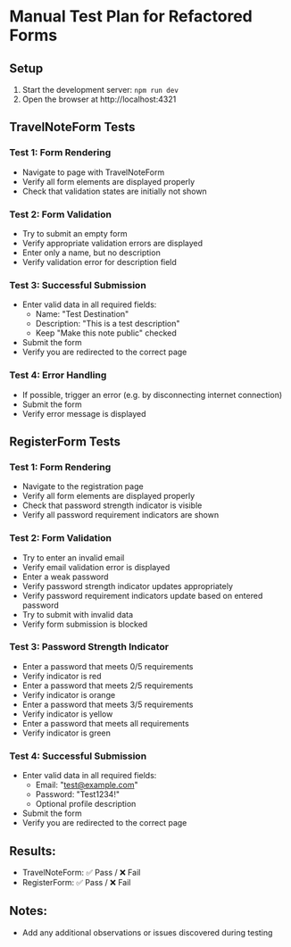 # Manual Test Plan for Refactored Forms

## Setup
1. Start the development server: `npm run dev`
2. Open the browser at http://localhost:4321

## TravelNoteForm Tests

### Test 1: Form Rendering
- Navigate to page with TravelNoteForm
- Verify all form elements are displayed properly
- Check that validation states are initially not shown

### Test 2: Form Validation
- Try to submit an empty form
- Verify appropriate validation errors are displayed
- Enter only a name, but no description
- Verify validation error for description field

### Test 3: Successful Submission
- Enter valid data in all required fields:
  - Name: "Test Destination"
  - Description: "This is a test description"
  - Keep "Make this note public" checked
- Submit the form
- Verify you are redirected to the correct page

### Test 4: Error Handling
- If possible, trigger an error (e.g. by disconnecting internet connection)
- Submit the form
- Verify error message is displayed

## RegisterForm Tests

### Test 1: Form Rendering
- Navigate to the registration page
- Verify all form elements are displayed properly
- Check that password strength indicator is visible
- Verify all password requirement indicators are shown

### Test 2: Form Validation
- Try to enter an invalid email
- Verify email validation error is displayed
- Enter a weak password
- Verify password strength indicator updates appropriately
- Verify password requirement indicators update based on entered password
- Try to submit with invalid data
- Verify form submission is blocked

### Test 3: Password Strength Indicator
- Enter a password that meets 0/5 requirements
- Verify indicator is red
- Enter a password that meets 2/5 requirements
- Verify indicator is orange
- Enter a password that meets 3/5 requirements
- Verify indicator is yellow
- Enter a password that meets all requirements
- Verify indicator is green

### Test 4: Successful Submission
- Enter valid data in all required fields:
  - Email: "test@example.com"
  - Password: "Test1234!"
  - Optional profile description
- Submit the form
- Verify you are redirected to the correct page

## Results:
- TravelNoteForm: ✅ Pass / ❌ Fail
- RegisterForm: ✅ Pass / ❌ Fail

## Notes:
- Add any additional observations or issues discovered during testing 